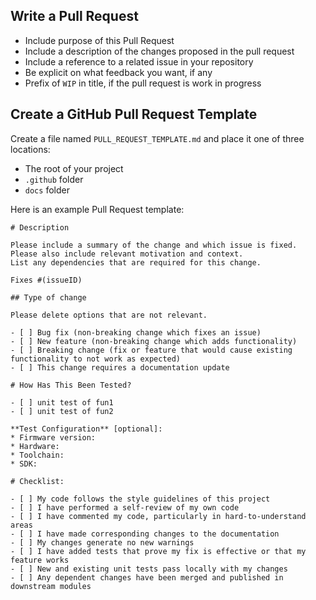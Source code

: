 ## Write a Pull Request 
* Include purpose of this Pull Request 
* Include a description of the changes proposed in the pull request
* Include a reference to a related issue in your repository 
* Be explicit on what feedback you want, if any 
* Prefix of `WIP` in title, if the pull request is work in progress   

## Create a GitHub Pull Request Template  
Create a file named `PULL_REQUEST_TEMPLATE.md` and place it one of three locations:
* The root of your project
* `.github` folder
* `docs` folder

Here is an example Pull Request template: 
```
# Description

Please include a summary of the change and which issue is fixed. 
Please also include relevant motivation and context. 
List any dependencies that are required for this change.

Fixes #(issueID)

## Type of change

Please delete options that are not relevant.

- [ ] Bug fix (non-breaking change which fixes an issue)
- [ ] New feature (non-breaking change which adds functionality)
- [ ] Breaking change (fix or feature that would cause existing functionality to not work as expected)
- [ ] This change requires a documentation update

# How Has This Been Tested?

- [ ] unit test of fun1   
- [ ] unit test of fun2 

**Test Configuration** [optional]:
* Firmware version:
* Hardware:
* Toolchain:
* SDK:

# Checklist:

- [ ] My code follows the style guidelines of this project
- [ ] I have performed a self-review of my own code
- [ ] I have commented my code, particularly in hard-to-understand areas
- [ ] I have made corresponding changes to the documentation
- [ ] My changes generate no new warnings
- [ ] I have added tests that prove my fix is effective or that my feature works
- [ ] New and existing unit tests pass locally with my changes
- [ ] Any dependent changes have been merged and published in downstream modules
```




